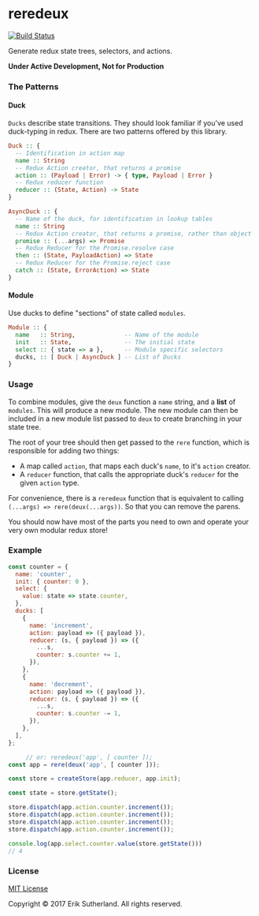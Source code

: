reredeux
========

[![Build Status](https://travis-ci.org/MrRacoon/reredeux.svg?branch=master)](https://travis-ci.org/MrRacoon/reredeux)

Generate redux state trees, selectors, and actions.

**Under Active Development, Not for Production**

### The Patterns

#### Duck

`Ducks` describe state transitions. They should look familiar if you've used
duck-typing in redux. There are two patterns offered by this library.

```Haskell
Duck :: {
  -- Identification in action map
  name :: String
  -- Redux Action creator, that returns a promise
  action :: (Payload | Error) -> { type, Payload | Error }
  -- Redux reducer function
  reducer :: (State, Action) -> State
}

AsyncDuck :: {
  -- Name of the duck, for identification in lookup tables
  name :: String
  -- Redux Action creator, that returns a promise, rather than object
  promise :: (...args) => Promise
  -- Redux Reducer for the Promise.resolve case
  then :: (State, PayloadAction) => State
  -- Redux Reducer for the Promise.reject case
  catch :: (State, ErrorAction) => State
}
```

#### Module

Use ducks to define "sections" of state called `modules`.

```Haskell
Module :: {
  name   :: String,              -- Name of the module
  init   :: State,               -- The initial state
  select :: { state => a },      -- Module specific selectors
  ducks, :: [ Duck | AsyncDuck ] -- List of Ducks
}
```

### Usage

To combine modules, give the `deux` function a `name` string, and a **list** of
`modules`. This will produce a new module. The new module can then be included
in a new module list passed to `deux` to create branching in your state tree.

The root of your tree should then get passed to the `rere` function, which is
responsible for adding two things:

* A map called `action`, that maps each duck's `name`, to it's `action` creator.
* A `reducer` function, that calls the appropriate duck's `reducer` for the given `action` type.

For convenience, there is a `reredeux` function that is equivalent to calling
`(...args) => rere(deux(...args))`. So that you can remove the parens.

You should now have most of the parts you need to own and operate your very own
modular redux store!

### Example

```javascript
const counter = {
  name: 'counter',
  init: { counter: 0 },
  select: {
    value: state => state.counter,
  },
  ducks: [
    {
      name: 'increment',
      action: payload => ({ payload }),
      reducer: (s, { payload }) => ({
        ...s,
        counter: s.counter += 1,
      }),
    },
    {
      name: 'decrement',
      action: payload => ({ payload }),
      reducer: (s, { payload }) => ({
        ...s,
        counter: s.counter -= 1,
      }),
    },
  ],
};

     // or: reredeux('app', [ counter ]);
const app = rere(deux('app', [ counter ]));

const store = createStore(app.reducer, app.init);

const state = store.getState();

store.dispatch(app.action.counter.increment());
store.dispatch(app.action.counter.increment());
store.dispatch(app.action.counter.increment());
store.dispatch(app.action.counter.increment());

console.log(app.select.counter.value(store.getState()))
// 4
```

### License

[MIT License](http://opensource.org/licenses/MIT)

Copyright &copy; 2017 Erik Sutherland. All rights reserved.
